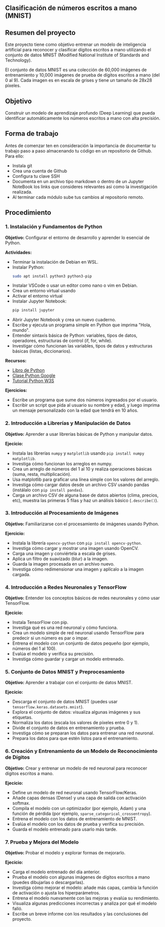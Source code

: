 ## Clasificación de números escritos a mano (MNIST)

## Resumen del proyecto

Este proyecto tiene como objetivo entrenar un modelo de inteligencia artificial para reconocer y clasificar dígitos escritos a mano utilizando el conjunto de datos MNIST (Modified National Institute of Standards and Technology).  

El conjunto de datos MNIST es una colección de 60,000 imágenes de entrenamiento y 10,000 imágenes de prueba de dígitos escritos a mano (del 0 al 9). Cada imagen es en escala de grises y tiene un tamaño de 28x28 píxeles.

## Objetivo

Construir un modelo de aprendizaje profundo (Deep Learning) que pueda identificar automáticamente los números escritos a mano con alta precisión.

## Forma de trabajo

Antes de comenzar ten en consideración la importancia de documentar tu trabajo paso a paso almacenando tu código en un repositorio de Github. Para ello:
- Instala git
- Crea una cuenta de Github
- Configura tu clave SSH
- Documenta en un archivo tipo markdown o dentro de un Jupyter NoteBook los links  que consideres relevantes asi como la investigación realizada.
- Al terminar cada módulo sube tus cambios al repositorio remoto.  

## Procedimiento

### 1. Instalación y Fundamentos de Python 

__Objetivo:__ Configurar el entorno de desarrollo y aprender lo esencial de Python.

__Actividades:__  
- Terminar la instalación de Debian en WSL.
- Instalar Python:
    ```bash
    sudo apt install python3 python3-pip
    ```
- Instalar VSCode o usar un editor como nano o vim en Debian.
- Crea un entorno virtual usando 
- Activar el entorno virtual
- Instalar Jupyter Notebook: 
    ```bash
    pip install jupyter
     ```
- Abrir Jupyter Notebook y crea un nuevo cuaderno.
- Escribe y ejecuta un programa simple en Python que imprima "Hola, mundo".
- Entender sintaxis básica de Python: variables, tipos de datos, operadores, estructuras de control (if, for, while).
- Investigar cómo funcionan las variables, tipos de datos y estructuras básicas (listas, diccionarios).

__Recursos:__
- [Libro de Python](https://ellibrodepython.com/)
- [Clase Python Google](https://developers.google.com/edu/python?hl=es-419)
- [Tutorial Python W3S](https://www.w3schools.com/python/)

__Ejercicios:__  
- Escribe un programa que sume dos números ingresados por el usuario.  
- Escribir un script que pida al usuario su nombre y edad, y luego imprima un mensaje personalizado con la edad que tendrá en 10 años.


### 2. Introducción a Librerías y Manipulación de Datos

__Objetivo:__ Aprender a usar librerías básicas de Python y manipular datos.

__Ejecicio:__

- Instala las librerías `numpy` y `matplotlib` usando `pip install numpy matplotlib`.
- Investiga cómo funcionan los arreglos en numpy.
- Crea un arreglo de números del 1 al 10 y realiza operaciones básicas (suma, resta, multiplicación).
- Usa matplotlib para graficar una línea simple con los valores del arreglo.
- Investiga cómo cargar datos desde un archivo CSV usando pandas (instálalo con `pip install pandas`).
- Carga un archivo CSV de alguna base de datos abiertos (clima, precios, etc), muestra las primeras 5 filas y haz un análisis básico (`.describe()`).

### 3. Introducción al Procesamiento de Imágenes

__Objetivo:__ Familiarizarse con el procesamiento de imágenes usando Python.

__Ejercicio:__
- Instala la librería `opencv-python` con `pip install opencv-python`.
- Investiga cómo cargar y mostrar una imagen usando OpenCV.
- Carga una imagen y conviértela a escala de grises.
- Aplica un filtro de suavizado (blur) a la imagen.
- Guarda la imagen procesada en un archivo nuevo.
- Investiga cómo redimensionar una imagen y aplícalo a la imagen cargada.

### 4. Introducción a Redes Neuronales y TensorFlow

__Objetivo:__  Entender los conceptos básicos de redes neuronales y cómo usar TensorFlow.

__Ejecicio:__
- Instala TensorFlow con pip.
- Investiga qué es una red neuronal y cómo funciona.
- Crea un modelo simple de red neuronal usando TensorFlow para predecir si un número es par o impar.
- Entrena el modelo con un conjunto de datos pequeño (por ejemplo, números del 1 al 100).
- Evalúa el modelo y verifica su precisión.
- Investiga cómo guardar y cargar un modelo entrenado.

### 5. Conjunto de Datos MNIST y Preprocesamiento

__Objetivo:__ Aprender a trabajar con el conjunto de datos MNIST.

__Ejecicio:__ 
- Descarga el conjunto de datos MNIST (puedes usar `tensorflow.keras.datasets.mnist`).
- Explora el conjunto de datos: visualiza algunas imágenes y sus etiquetas.
- Normaliza los datos (escala los valores de píxeles entre 0 y 1).
- Divide el conjunto de datos en entrenamiento y prueba.
- Investiga cómo se preparan los datos para entrenar una red neuronal.
- Prepara los datos para que estén listos para el entrenamiento.


### 6. Creación y Entrenamiento de un Modelo de Reconocimiento de Dígitos

__Objetivo:__ Crear y entrenar un modelo de red neuronal para reconocer dígitos escritos a mano.

__Ejecicio:__ 
- Define un modelo de red neuronal usando TensorFlow/Keras.
- Añade capas densas (Dense) y una capa de salida con activación softmax.
- Compila el modelo con un optimizador (por ejemplo, Adam) y una función de pérdida (por ejemplo, `sparse_categorical_crossentropy`).
- Entrena el modelo con los datos de entrenamiento de MNIST.
- Evalúa el modelo con los datos de prueba y verifica su precisión.
- Guarda el modelo entrenado para usarlo más tarde.



### 7. Prueba y Mejora del Modelo

__Objetivo:__ Probar el modelo y explorar formas de mejorarlo.

__Ejecicio:__ 
- Carga el modelo entrenado del día anterior.
- Prueba el modelo con algunas imágenes de dígitos escritos a mano (puedes dibujarlas o descargarlas).
- Investiga cómo mejorar el modelo: añade más capas, cambia la función de activación o ajusta los hiperparámetros.
- Entrena el modelo nuevamente con las mejoras y evalúa su rendimiento.
- Visualiza algunas predicciones incorrectas y analiza por qué el modelo falló.
- Escribe un breve informe con los resultados y las conclusiones del proyecto.


